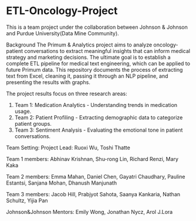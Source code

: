 # ETL-Oncology-Project

This is a team project under the collaboration between Johnson & Johnson and Purdue University(Data Mine Community). 

Background
The Primum & Analytics project aims to analyze oncology-patient conversations to extract meaningful insights that can inform medical strategy and marketing decisions. The ultimate goal is to establish a complete ETL pipeline for medical text engineering, which can be applied to future Primum data. This repository documents the process of extracting text from Excel, cleaning it, passing it through an NLP pipeline, and presenting the results with graphs.

The project results focus on three research areas:
1. Team 1: Medication Analytics - Understanding trends in medication usage.
2. Team 2: Patient Profiling - Extracting demographic data to categorize patient groups.
3. Team 3: Sentiment Analysis - Evaluating the emotional tone in patient conversations.

Team Setting: 
Project Lead: Ruoxi Wu, Toshi Thatte

Team 1 members: Abhinav Krishnan, Shu-rong Lin, Richard Renzi, Mary Kaka

Team 2 members: Emma Mahan, Daniel Chen, Gayatri Chaudhary, Pauline Estantsi, Sanjana Mohan, Dhanush Manjunath

Team 3 members: Jacob Hill, Prabjyot Sahota, Saanya Kankaria, Nathan Schultz, Yijia Pan

Johnson&Johnson Mentors: Emily Wong, Jonathan Nycz, Arol J.Lora


